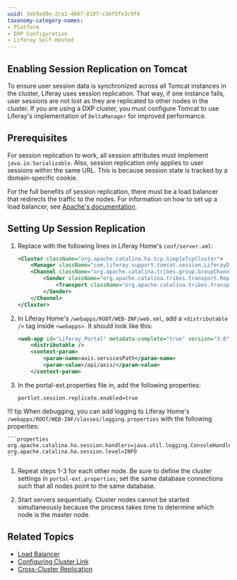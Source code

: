 ```yaml
---
uuid: 3eb9ad9e-2ca1-4607-8107-c56f5fe3c9f4
taxonomy-category-names:
- Platform
- DXP Configuration
- Liferay Self-Hosted
---
```


## Enabling Session Replication on Tomcat

To ensure user session data is synchronized across all Tomcat instances in the cluster, Liferay uses session replication. That way, if one instance fails, user sessions are not lost as they are replicated to other nodes in the cluster. If you are using a DXP cluster, you must configure Tomcat to use Liferay's implementation of `DeltaManager` for improved performance.

## Prerequisites

For session replication to work, all session attributes must implement `java.io.Serializable`. Also, session replication only applies to user sessions within the same URL. This is because session state is tracked by a domain-specific cookie.

For the full benefits of session replication, there must be a load balancer that redirects the traffic to the nodes. For information on how to set up a load balancer, see [Apache's documentation](https://tomcat.apache.org/tomcat-9.0-doc/cluster-howto.html).

## Setting Up Session Replication

1. Replace <Cluster className="org.apache.catalina.ha.tcp.SimpleTcpCluster" /> with the following lines in Liferay Home's `conf/server.xml`:

   ```xml
   <Cluster className="org.apache.catalina.ha.tcp.SimpleTcpCluster">
       <Manager className="com.liferay.support.tomcat.session.LiferayDeltaManager" />
       <Channel className="org.apache.catalina.tribes.group.GroupChannel">
           <Sender className="org.apache.catalina.tribes.transport.ReplicationTransmitter">
               <Transport className="org.apache.catalina.tribes.transport.nio.PooledParallelSender" timeout="300000" />
           </Sender>
       </Channel>
   </Cluster>
   ```

1. In Liferay Home's `/webapps/ROOT/WEB-INF/web.xml`, add a `<distributable />` tag inside `<webapps>`. It should look like this:

   ```xml
   <web-app id="Liferay_Portal" metadata-complete="true" version="3.0" xmlns="http://java.sun.com/xml/ns/javaee" xmlns:xsi="http://www.w3.org/2001/XMLSchema-instance" xsi:schemaLocation="http://java.sun.com/xml/ns/javaee http://java.sun.com/xml/ns/javaee/web-app_3_0.xsd">
	   <distributable />
	   <context-param>
		   <param-name>axis.servicesPath</param-name>
		   <param-value>/api/axis/</param-value>
	   </context-param>
   ```

1. In the portal-ext.properties file in, add the following properties:

   ```properties
   portlet.session.replicate.enabled=true
   ```

!!! tip
    When debugging, you can add logging to Liferay Home's `/webapps/ROOT/WEB-INF/classes/logging.properties` with the following properties:

    ```properties
    org.apache.catalina.ha.session.handlers=java.util.logging.ConsoleHandler
    org.apache.catalina.ha.session.level=INFO
    ```

1. Repeat steps 1-3 for each other node. Be sure to define the cluster settings in `portal-ext.properties`; set the same database connections such that all nodes point to the same database.

1. Start servers sequentially. Cluster nodes cannot be started simultaneously because the process takes time to determine which node is the master node.

## Related Topics

- [Load Balancer](https://learn.liferay.com/web/guest/w/liferay-cloud/configuring-the-cloud-network/load-balancer)
- [Configuring Cluster Link](./configuring-cluster-link.md)
- [Cross-Cluster Replication](../../../using-search/liferay-enterprise-search/cross-cluster-replication.md)